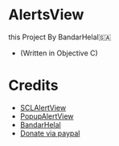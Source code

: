 # AlertsView
this Project By BandarHelal🇸🇦
- (Written in Objective C)

# Credits
- [SCLAlertView](https://github.com/dogo/SCLAlertView)
- [PopupAlertView](https://github.com/miscavage/Popup)
- [BandarHelal](https://twitter.com/Golden_Apple9)
- [Donate via paypal](https://www.paypal.me/fjr699)
